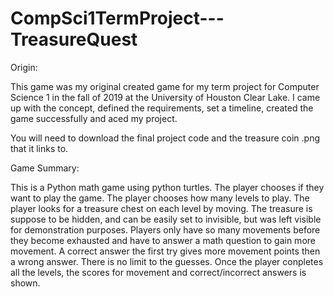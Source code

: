 # CompSci1TermProject---TreasureQuest
Origin:

This game was my original created game for my term project for Computer Science 1 in the fall of 2019 at the University of Houston Clear Lake.
I came up with the concept, defined the requirements, set a timeline, created the game successfully and aced my project.

You will need to download the final project code and the treasure coin .png that it links to.

Game Summary: 

This is a Python math game using python turtles.
The player chooses if they want to play the game.
The player chooses how many levels to play.
The player looks for a treasure chest on each level by moving. 
The treasure is suppose to be hidden, and can be easily set to invisible, but was left visible for demonstration purposes.
Players only have so many movements before they become exhausted and have to answer a math question to gain more movement.
A correct answer the first try gives more movement points then a wrong answer.
There is no limit to the guesses.
Once the player conpletes all the levels, the scores for movement and correct/incorrect answers is shown.
